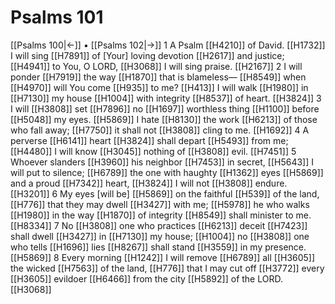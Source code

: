 # Psalms 101
[[Psalms 100|←]] • [[Psalms 102|→]]
1 A Psalm [[H4210]] of David. [[H1732]] I will sing [[H7891]] of [Your] loving devotion [[H2617]] and justice; [[H4941]] to You,  O LORD, [[H3068]] I will sing praise. [[H2167]] 
2 I will ponder [[H7919]] the way [[H1870]] that is blameless— [[H8549]] when [[H4970]] will You come [[H935]] to me? [[H413]] I will walk [[H1980]] in [[H7130]] my house [[H1004]] with integrity [[H8537]] of heart. [[H3824]] 
3 I will [[H3808]] set [[H7896]] no [[H1697]] worthless thing [[H1100]] before [[H5048]] my eyes. [[H5869]] I hate [[H8130]] the work [[H6213]] of those who fall away; [[H7750]] it shall not [[H3808]] cling to me. [[H1692]] 
4 A perverse [[H6141]] heart [[H3824]] shall depart [[H5493]] from me; [[H4480]] I will know [[H3045]] nothing of [[H3808]] evil. [[H7451]] 
5 Whoever slanders [[H3960]] his neighbor [[H7453]] in secret, [[H5643]] I will put to silence; [[H6789]] the one with haughty [[H1362]] eyes [[H5869]] and a proud [[H7342]] heart, [[H3824]] I will not [[H3808]] endure. [[H3201]] 
6 My eyes [will be] [[H5869]] on the faithful [[H539]] of the land, [[H776]] that they may dwell [[H3427]] with me; [[H5978]] he who walks [[H1980]] in the way [[H1870]] of integrity [[H8549]] shall minister to me. [[H8334]] 
7 No [[H3808]] one who practices [[H6213]] deceit [[H7423]] shall dwell [[H3427]] in [[H7130]] my house; [[H1004]] no [[H3808]] one who tells [[H1696]] lies [[H8267]] shall stand [[H3559]] in my presence. [[H5869]] 
8 Every morning [[H1242]] I will remove [[H6789]] all [[H3605]] the wicked [[H7563]] of the land, [[H776]] that I may cut off [[H3772]] every [[H3605]] evildoer [[H6466]] from the city [[H5892]] of the LORD. [[H3068]] 
